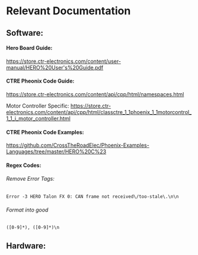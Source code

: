 # Relevant Documentation

## Software:

#### Hero Board Guide:

https://store.ctr-electronics.com/content/user-manual/HERO%20User's%20Guide.pdf

#### CTRE Pheonix Code Guide:

https://store.ctr-electronics.com/content/api/cpp/html/namespaces.html

Motor Controller Specific:
https://store.ctr-electronics.com/content/api/cpp/html/classctre_1_1phoenix_1_1motorcontrol_1_1_i_motor_controller.html

#### CTRE Pheonix Code Examples:

https://github.com/CrossTheRoadElec/Phoenix-Examples-Languages/tree/master/HERO%20C%23

#### Regex Codes:

###### Remove Error Tags:

`Error -3 HERO Talon FX 0: CAN frame not received\/too-stale\.\n\n`

###### Format into good

`([0-9]*), ([0-9]*)\n`

## Hardware:
